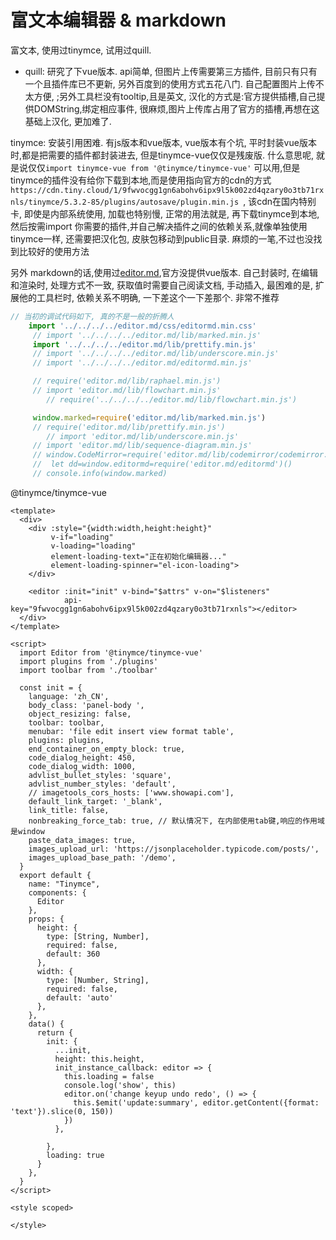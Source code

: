 # 富文本编辑器 & markdown

富文本, 使用过tinymce, 试用过quill.
 - quill: 研究了下vue版本. api简单, 但图片上传需要第三方插件, 目前只有只有一个且插件库已不更新, 另外百度到的使用方式五花八门. 自己配置图片上传不太方便,
 ;另外工具栏没有tooltip,且是英文, 汉化的方式是:官方提供插槽,自己提供DOMString,绑定相应事件, 很麻烦,图片上传库占用了官方的插槽,再想在这基础上汉化, 更加难了. 
 
tinymce: 安装引用困难. 有js版本和vue版本, vue版本有个坑, 平时封装vue版本时,都是把需要的插件都封装进去, 但是tinymce-vue仅仅是残废版. 
什么意思呢, 就是说仅仅`import tinymce-vue from '@tinymce/tinymce-vue'` 可以用,但是tinymce的插件没有给你下载到本地,而是使用指向官方的cdn的方式`https://cdn.tiny.cloud/1/9fwvocgg1gn6abohv6ipx9l5k002zd4qzary0o3tb71rxnls/tinymce/5.3.2-85/plugins/autosave/plugin.min.js
`, 该cdn在国内特别卡, 即使是内部系统使用, 加载也特别慢,
正常的用法就是, 再下载tinymce到本地, 然后按需import 你需要的插件,并自己解决插件之间的依赖关系,就像单独使用tinymce一样, 还需要把汉化包, 皮肤包移动到public目录. 麻烦的一笔,不过也没找到比较好的使用方法 


另外 markdown的话,使用过[editor.md](https://github.com/pandao/editor.md),官方没提供vue版本. 自己封装时, 在编辑和渲染时, 处理方式不一致, 获取值时需要自己阅读文档, 手动插入,  最困难的是, 扩展他的工具栏时, 依赖关系不明确, 一下差这个一下差那个. 非常不推荐

```js
// 当初的调试代码如下, 真的不是一般的折腾人 
    import '../../../../editor.md/css/editormd.min.css'
     // import '../../../../editor.md/lib/marked.min.js'
     import '../../../../editor.md/lib/prettify.min.js'
     // import '../../../../editor.md/lib/underscore.min.js'
     // import '../../../../editor.md/editormd.min.js'

     // require('editor.md/lib/raphael.min.js')
     // import 'editor.md/lib/flowchart.min.js'
        // require('../../../../editor.md/lib/flowchart.min.js')

     window.marked=require('editor.md/lib/marked.min.js')
     // require('editor.md/lib/prettify.min.js')
        // import 'editor.md/lib/underscore.min.js'
     // import 'editor.md/lib/sequence-diagram.min.js'
     // window.CodeMirror=require('editor.md/lib/codemirror/codemirror.min.js')
     //  let dd=window.editormd=require('editor.md/editormd')()
     // console.info(window.marked)
```


 @tinymce/tinymce-vue


```vue
<template>
  <div>
    <div :style="{width:width,height:height}"
         v-if="loading"
         v-loading="loading"
         element-loading-text="正在初始化编辑器..."
         element-loading-spinner="el-icon-loading">
    </div>

    <editor :init="init" v-bind="$attrs" v-on="$listeners"
            api-key="9fwvocgg1gn6abohv6ipx9l5k002zd4qzary0o3tb71rxnls"></editor>
  </div>
</template>

<script>
  import Editor from '@tinymce/tinymce-vue'
  import plugins from './plugins'
  import toolbar from './toolbar'

  const init = {
    language: 'zh_CN',
    body_class: 'panel-body ',
    object_resizing: false,
    toolbar: toolbar,
    menubar: 'file edit insert view format table',
    plugins: plugins,
    end_container_on_empty_block: true,
    code_dialog_height: 450,
    code_dialog_width: 1000,
    advlist_bullet_styles: 'square',
    advlist_number_styles: 'default',
    // imagetools_cors_hosts: ['www.showapi.com'],
    default_link_target: '_blank',
    link_title: false,
    nonbreaking_force_tab: true, // 默认情况下, 在内部使用tab键,响应的作用域是window
    paste_data_images: true,
    images_upload_url: 'https://jsonplaceholder.typicode.com/posts/',
    images_upload_base_path: '/demo',
  }
  export default {
    name: "Tinymce",
    components: {
      Editor
    },
    props: {
      height: {
        type: [String, Number],
        required: false,
        default: 360
      },
      width: {
        type: [Number, String],
        required: false,
        default: 'auto'
      },
    },
    data() {
      return {
        init: {
          ...init,
          height: this.height,
          init_instance_callback: editor => {
            this.loading = false
            console.log('show', this)
            editor.on('change keyup undo redo', () => {
              this.$emit('update:summary', editor.getContent({format: 'text'}).slice(0, 150))
            })
          },

        },
        loading: true
      }
    },
  }
</script>

<style scoped>

</style>

```

